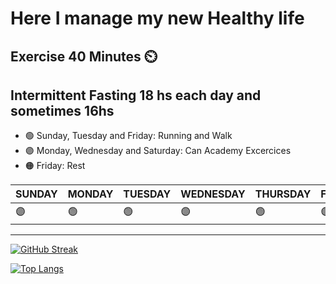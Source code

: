 # Here I manage my new Healthy life

## Exercise 40 Minutes ⏲️ 
## Intermittent Fasting 18 hs each day and sometimes 16hs

- 🟢 Sunday, Tuesday and Friday: Running and Walk
- 🟣 Monday, Wednesday and Saturday: Can Academy Excercices
- 🟠 Friday: Rest


| SUNDAY | MONDAY | TUESDAY | WEDNESDAY | THURSDAY | FRIDAY | SATURDAY |
|---|---|---|---|---|---|---|
| 🟣 | 🟢 | 🟢 | 🟣 | 🟢 | 🟣 | 🟠 | 🟣 |

---
[![GitHub Streak](https://github-readme-streak-stats.herokuapp.com?user=HealthyLumi&theme=dracula)](https://git.io/streak-stats)

[![Top Langs](https://github-readme-stats.vercel.app/api/top-langs/?username=HealthyLumi&layout=compact&theme=vision-friendly-dark)](https://github.com/anuraghazra/github-readme-stats)

